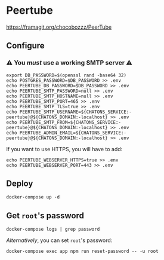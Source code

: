 # Peertube

https://framagit.org/chocobozzz/PeerTube

## Configure

### :warning: You *must* use a working SMTP server :warning:

```
export DB_PASSWORD=$(openssl rand -base64 32)
echo POSTGRES_PASSWORD=$DB_PASSWORD >> .env
echo PEERTUBE_DB_PASSWORD=$DB_PASSWORD >> .env
echo PEERTUBE_SMTP_PASSWORD=null >> .env
echo PEERTUBE_SMTP_HOSTNAME=null >> .env
echo PEERTUBE_SMTP_PORT=465 >> .env
echo PEERTUBE_SMTP_TLS=true >> .env
echo PEERTUBE_SMTP_USERNAME=${CHATONS_SERVICE:-peertube}@${CHATONS_DOMAIN:-localhost} >> .env
echo PEERTUBE_SMTP_FROM=${CHATONS_SERVICE:-peertube}@${CHATONS_DOMAIN:-localhost} >> .env
echo PEERTUBE_ADMIN_EMAIL=${CHATONS_SERVICE:-peertube}@${CHATONS_DOMAIN:-localhost} >> .env
```

If you want to use HTTPS, you will have to add:
```
echo PEERTUBE_WEBSERVER_HTTPS=true >> .env
echo PEERTUBE_WEBSERVER_PORT=443 >> .env
```

## Deploy
```
docker-compose up -d
```

## Get `root`'s password

```
docker-compose logs | grep password
```

*Alternatively*, you can set `root`'s password:

```
docker-compose exec app npm run reset-password -- -u root
```

